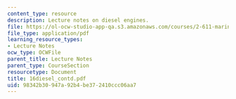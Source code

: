 ```yaml
---
content_type: resource
description: Lecture notes on diesel engines.
file: https://ol-ocw-studio-app-qa.s3.amazonaws.com/courses/2-611-marine-power-and-propulsion-fall-2006/98342b30947a92b4be372410ccc06aa7_16diesel_contd.pdf
file_type: application/pdf
learning_resource_types:
- Lecture Notes
ocw_type: OCWFile
parent_title: Lecture Notes
parent_type: CourseSection
resourcetype: Document
title: 16diesel_contd.pdf
uid: 98342b30-947a-92b4-be37-2410ccc06aa7
---
```

